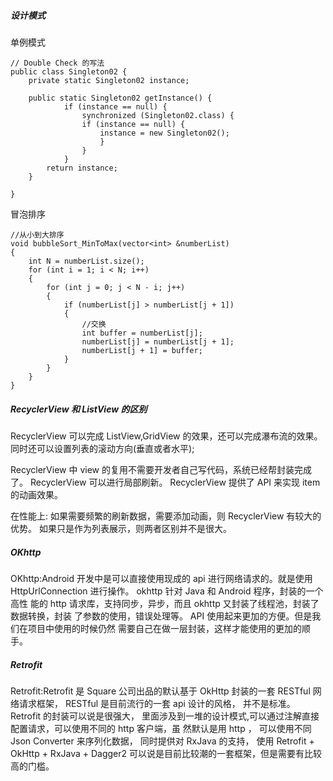 ##### 设计模式
单例模式
```
// Double Check 的写法
public class Singleton02 {
	private static Singleton02 instance;
	
	public static Singleton02 getInstance() {
			if (instance == null) {
				synchronized (Singleton02.class) {
				if (instance == null) {
					instance = new Singleton02();
					}
				} 
			}
		return instance; 
	}
	
}
```

冒泡排序
```
//从小到大排序
void bubbleSort_MinToMax(vector<int> &numberList)
{
	int N = numberList.size();
	for (int i = 1; i < N; i++)
	{
		for (int j = 0; j < N - i; j++)
		{
			if (numberList[j] > numberList[j + 1])
			{
				//交换
				int buffer = numberList[j];
				numberList[j] = numberList[j + 1];
				numberList[j + 1] = buffer;
			}
		}
	}
}
```

##### RecyclerView 和 ListView 的区别
RecyclerView 可以完成 ListView,GridView 的效果，还可以完成瀑布流的效果。
同时还可以设置列表的滚动方向(垂直或者水平);

RecyclerView 中 view 的复用不需要开发者自己写代码，系统已经帮封装完成了。
RecyclerView 可以进行局部刷新。
RecyclerView 提供了 API 来实现 item 的动画效果。

在性能上:
如果需要频繁的刷新数据，需要添加动画，则 RecyclerView 有较大的优势。
如果只是作为列表展示，则两者区别并不是很大。

##### OKhttp
OKhttp:Android 开发中是可以直接使用现成的 api 进行网络请求的。就是使用 HttpUrlConnection 进行操作。
okhttp 针对 Java 和 Android 程序，封装的一个高性 能的 http 请求库，支持同步，异步，而且 okhttp 又封装了线程池，封装了数据转换，封装 了参数的使用，错误处理等。
API 使用起来更加的方便。但是我们在项目中使用的时候仍然 需要自己在做一层封装，这样才能使用的更加的顺手。

##### Retrofit
Retrofit:Retrofit 是 Square 公司出品的默认基于 OkHttp 封装的一套 RESTful 网络请求框架， RESTful 是目前流行的一套 api 设计的风格， 并不是标准。
Retrofit 的封装可以说是很强大， 里面涉及到一堆的设计模式,可以通过注解直接配置请求，可以使用不同的 http 客户端，虽 然默认是用 http ，
可以使用不同 Json Converter 来序列化数据，
同时提供对 RxJava 的支持， 使用 Retrofit + OkHttp + RxJava + Dagger2 可以说是目前比较潮的一套框架，但是需要有比较 高的门槛。

